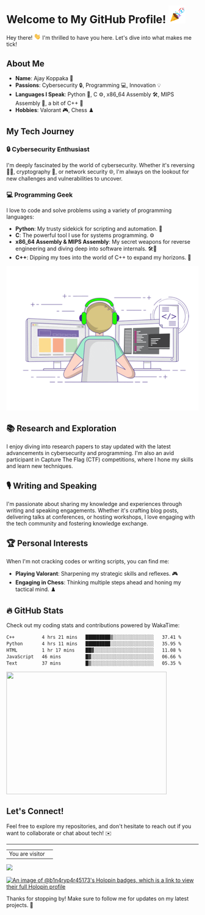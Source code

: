 <!-- ## Hi there 👋 -->

<!--
**B1N4RY-P4R45173/B1N4RY-P4R45173** is a ✨ _special_ ✨ repository because its `README.md` (this file) appears on your GitHub profile.

Here are some ideas to get you started:

- 🔭 I’m currently working on ...
- 🌱 I’m currently learning ...
- 👯 I’m looking to collaborate on ...
- 🤔 I’m looking for help with ...
- 💬 Ask me about ...
- 📫 How to reach me: ...
- 😄 Pronouns: ...
- ⚡ Fun fact: ...
-->
# Welcome to My GitHub Profile! <img src="https://github.com/B1N4RY-P4R45173/B1N4RY-P4R45173/blob/main/party-popper-joypixels.gif" width="45px">

Hey there! <img src="https://github.com/B1N4RY-P4R45173/B1N4RY-P4R45173/blob/main/giphy.gif" width = '18px'> I'm thrilled to have you here. Let's dive into what makes me tick!

## About Me

- **Name**: Ajay Koppaka 🚀
- **Passions**: Cybersecurity 🔒, Programming 💻, Innovation 💡
- **Languages I Speak**: Python 🐍, C ⚙️, x86_64 Assembly 🛠️, MIPS Assembly 🧩, a bit of C++ 🌱
- **Hobbies**: Valorant 🎮, Chess ♟️

## My Tech Journey

### 🔒 Cybersecurity Enthusiast
I'm deeply fascinated by the world of cybersecurity. Whether it's reversing 🕵️‍♂️, cryptography 🔐, or network security 🌐, I'm always on the lookout for new challenges and vulnerabilities to uncover.

### 💻 Programming Geek
I love to code and solve problems using a variety of programming languages:
- **Python**: My trusty sidekick for scripting and automation. 🐍
- **C**: The powerful tool I use for systems programming. ⚙️
- **x86_64 Assembly & MIPS Assembly**: My secret weapons for reverse engineering and diving deep into software internals. 🛠️🧩
- **C++**: Dipping my toes into the world of C++ to expand my horizons. 🌱

![Coding GIF](https://github.com/B1N4RY-P4R45173/B1N4RY-P4R45173/raw/main/coding.gif)
## 📚 Research and Exploration
I enjoy diving into research papers to stay updated with the latest advancements in cybersecurity and programming. I'm also an avid participant in Capture The Flag (CTF) competitions, where I hone my skills and learn new techniques.

## 🎙️ Writing and Speaking
I'm passionate about sharing my knowledge and experiences through writing and speaking engagements. Whether it's crafting blog posts, delivering talks at conferences, or hosting workshops, I love engaging with the tech community and fostering knowledge exchange.

## 🏆 Personal Interests
When I'm not cracking codes or writing scripts, you can find me:
- **Playing Valorant**: Sharpening my strategic skills and reflexes. 🎮
- **Engaging in Chess**: Thinking multiple steps ahead and honing my tactical mind. ♟️

## 🔥 GitHub Stats
Check out my coding stats and contributions powered by WakaTime:
 <!--START_SECTION:waka-->

```txt
C++          4 hrs 21 mins   █████████▒░░░░░░░░░░░░░░░   37.41 %
Python       4 hrs 11 mins   █████████░░░░░░░░░░░░░░░░   35.95 %
HTML         1 hr 17 mins    ██▓░░░░░░░░░░░░░░░░░░░░░░   11.08 %
JavaScript   46 mins         █▓░░░░░░░░░░░░░░░░░░░░░░░   06.66 %
Text         37 mins         █▒░░░░░░░░░░░░░░░░░░░░░░░   05.35 %
```

<!--END_SECTION:waka-->
<img src="https://wakatime.com/share/@B1N4RY_P4R45173/0ac5ced5-b357-4132-95a6-5a9997c0edea.svg" height="320" width="420">

## Let's Connect!
Feel free to explore my repositories, and don't hesitate to reach out if you want to collaborate or chat about tech! ✉️

---
<table>
  <tr>
    <td>You are visitor</td>
    <td><img src="https://profile-counter.glitch.me/B1N4RY-P4R45173/count.svg" alt=""/></td>
  </tr>
</table>

![](https://img.shields.io/github/followers/B1N4RY-P4R45173?label=Github%20followers&style=for-the-badge) 


[![An image of @b1n4ryp4r45173's Holopin badges, which is a link to view their full Holopin profile](https://holopin.me/b1n4ryp4r45173)](https://holopin.io/@b1n4ryp4r45173)

Thanks for stopping by! Make sure to follow me for updates on my latest projects. 🌟

